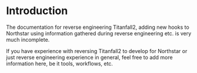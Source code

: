 # Introduction

The documentation for reverse engineering Titanfall2, adding new hooks
to Northstar using information gathered during reverse engineering etc.
is very much incomplete.

If you have experience with reversing Titanfall2 to develop for
Northstar or just reverse engineering experience in general, feel free
to add more information here, be it tools, workflows, etc.
